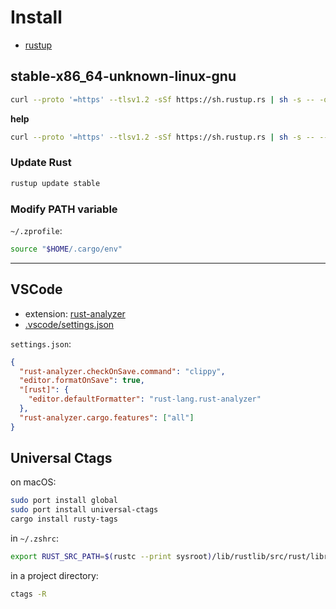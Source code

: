 # Install

- [rustup](https://rustup.rs)

## stable-x86_64-unknown-linux-gnu

```bash
curl --proto '=https' --tlsv1.2 -sSf https://sh.rustup.rs | sh -s -- -q -y --profile complete
```

**help**

```bash
curl --proto '=https' --tlsv1.2 -sSf https://sh.rustup.rs | sh -s -- --help
```

### Update Rust

```bash
rustup update stable
```

### Modify PATH variable

`~/.zprofile`:

```bash
source "$HOME/.cargo/env"
```

---

## VSCode

- extension: [rust-analyzer](https://marketplace.visualstudio.com/items?itemName=rust-lang.rust-analyzer)
- [.vscode/settings.json](/.vscode/settings.json)

`settings.json`:

```json
{
  "rust-analyzer.checkOnSave.command": "clippy",
  "editor.formatOnSave": true,
  "[rust]": {
    "editor.defaultFormatter": "rust-lang.rust-analyzer"
  },
  "rust-analyzer.cargo.features": ["all"]
}
```

## Universal Ctags

on macOS:

```bash
sudo port install global
sudo port install universal-ctags
cargo install rusty-tags
```

in `~/.zshrc`:

```bash
export RUST_SRC_PATH=$(rustc --print sysroot)/lib/rustlib/src/rust/library/
```

in a project directory:

```bash
ctags -R
```

